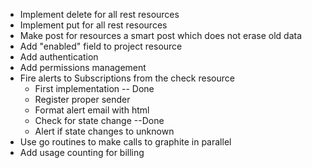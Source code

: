* Implement delete for all rest resources
* Implement put for all rest resources
* Make post for resources a smart post which does not erase old data
* Add "enabled" field to project resource 
* Add authentication
* Add permissions management
* Fire alerts to Subscriptions from the check resource
  * First implementation -- Done
  * Register proper sender
  * Format alert email with html 
  * Check for state change --Done
  * Alert if state changes to unknown
* Use go routines to make calls to graphite in parallel 
* Add usage counting for billing
